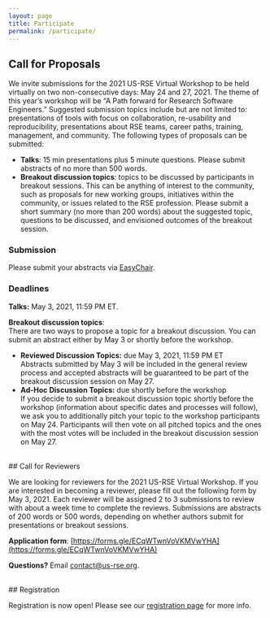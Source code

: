 ```yaml
---
layout: page
title: Participate
permalink: /participate/
---
```



## Call for Proposals

We invite submissions for the 2021 US-RSE Virtual Workshop to be held virtually on two non-consecutive days: May 24 and 27, 2021. The theme of this year’s workshop will be “A Path forward for Research Software Engineers.” Suggested submission topics include but are not limited to: presentations of tools with focus on collaboration, re-usability and reproducibility, presentations about RSE teams, career paths, training, management, and community. The following types of proposals can be submitted:

- **Talks**: 15 min presentations plus 5 minute questions. Please submit abstracts of no more than 500 words.
- **Breakout discussion topics**: topics to be discussed by participants in breakout sessions. This can be anything of interest to the community, such as proposals for new working groups, initiatives within the community, or issues related to the RSE profession. Please submit a short summary (no more than 200 words) about the suggested topic, questions to be discussed, and envisioned outcomes of the breakout session.

### Submission

Please submit your abstracts via [EasyChair](https://easychair.org/my/conference?conf=usrsevw2021).

### Deadlines

**Talks:** May 3, 2021, 11:59 PM ET.

**Breakout discussion topics**:  
There are two ways to propose a topic for a breakout discussion. You can submit an abstract either by May 3 or shortly before the workshop.

- **Reviewed Discussion Topics:** due May 3, 2021, 11:59 PM ET  
Abstracts submitted by May 3 will be included in the general review process and accepted abstracts will be guaranteed to be part of the breakout discussion session on May 27.
- **Ad-Hoc Discussion Topics:** due shortly before the workshop  
If you decide to submit a breakout discussion topic shortly before the workshop (information about specific dates and processes will follow), we ask you to additionally pitch your topic to the workshop participants on May 24. Participants will then vote on all pitched topics and the ones with the most votes will be included in the breakout discussion session on May 27.


<br>
## Call for Reviewers

We are looking for reviewers for the 2021 US-RSE Virtual Workshop. If you are interested in becoming a reviewer, please fill out the following form by May 3, 2021. Each reviewer will be assigned 2 to 3 submissions to review with about a week time to complete the reviews. Submissions are abstracts of 200 words or 500 words, depending on whether authors submit for presentations or breakout sessions.

**Application form**: [https://forms.gle/ECqWTwnVoVKMVwYHA](https://forms.gle/ECqWTwnVoVKMVwYHA)

**Questions?** Email [contact@us-rse.org](mailto:contact@us-rse.org).

<br>
## Registration

Registration is now open! Please see our [registration page](https://forms.gle/P31PaQykLWqe1MKm8) for more info.
